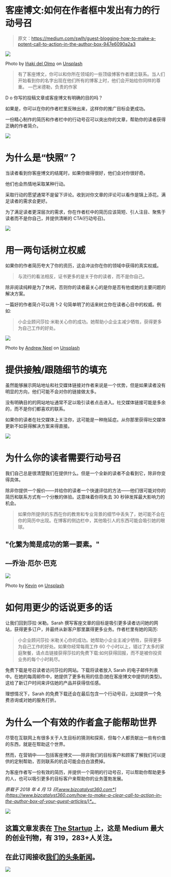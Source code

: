 # 客座博文:如何在作者框中发出有力的行动号召

> 原文：<https://medium.com/swlh/guest-blogging-how-to-make-a-potent-call-to-action-in-the-author-box-947e6090a2a3>

![](img/e79ae3fd1af8cd677792638afac41135.png)

Photo by [Iñaki del Olmo](https://unsplash.com/photos/usBtx_aYs8Q?utm_source=unsplash&utm_medium=referral&utm_content=creditCopyText) on [Unsplash](https://unsplash.com/?utm_source=unsplash&utm_medium=referral&utm_content=creditCopyText)

> 有了客座博文，你可以和你所在领域的一些顶级博客作者建立联系。当人们开始看到你的名字出现在他们所有的博客上时，他们会开始给你同样的尊重。
> —巴米德勒，负责的作家

D o 你写的投稿文章或客座博文有明确的目的吗？

如果是，你可以在你的作者栏里反映出来，这样你的推广目标会更成功。

一份精心制作的简历和作者栏中的行动号召可以突出你的文章，帮助你的读者获得正确的作者简介。

![](img/27c0131750e8d95cee3179615b5db21d.png)

# 为什么是“快照”？

当读者看到你客座博文的结尾时，如果你做得很好，他们会对你很好奇。

他们也会热情地采取某种行动。

采取行动的愿望通常不是留下评论。收到对你文章的评论可以看作是锦上添花。满足读者的需求会更好。

为了满足读者更深层次的需求，你在作者栏中的简历应该简短、引人注目、聚焦于读者而不是你自己，并提供清晰的 CTA(行动号召)。

![](img/2310615cdedea0d90a0141cdd057e744.png)

# **用一两句话树立权威**

如果你的作者简历夸大了你的资历，这会冲淡你在你的领域中获得的真实权威。

> 与流行的看法相反，证书更多的是关于你的读者，而不是你自己。

除非阅读纯粹是为了休闲，否则你的读者最关心的是你是否有他或她的主要问题的解决方案。

一篇好的作者简介可以用 1-2 句简单明了的话来树立你在读者心目中的权威。例如:

> 小企业顾问莎拉·米勒关心你的成功。她帮助小企业主减少牺牲，获得更多为自己工作的好处。

![](img/202033a54c6437ce8a4422fa018100cb.png)

Photo by [Andrew Neel](https://unsplash.com/photos/QLqNalPe0RA?utm_source=unsplash&utm_medium=referral&utm_content=creditCopyText) on [Unsplash](https://unsplash.com/?utm_source=unsplash&utm_medium=referral&utm_content=creditCopyText)

# **提供接触/跟随细节的填充**

虽然能够展示网站地址和社交媒体链接对作者来说是一个优势，但是如果读者没有明显的方向，他们可能不会对你的链接做太多。

没有明确目的的网站地址通常不足以吸引读者点击进入。社交媒体链接可能是多余的，而不是你们都喜欢的联系。

如果你的读者在社交媒体上关注你，这可能是一种拖延症。从你那里获得社交媒体更新不如获得解决方案来得直接。

![](img/2310615cdedea0d90a0141cdd057e744.png)

# **为什么你的读者需要行动号召**

我们自己总是很清楚我们在提供什么。但是一个全新的读者不会看到它，除非你变得具体。

除非你提供一个报价——并给你的读者一个快速评估的方法——他们很可能对你的简历和联系方式有一个分散的体验。这意味着你将失去 30 秒钟发挥最大影响力的机会。

> 如果你所提供的东西在你的教育和专业背景的细节中丢失了，她可能不会在你的简历中出现。在博客的侧边栏中，其他吸引人的东西可能会吸引她的眼球。

## "化繁为简是成功的第一要素。"

## —乔治·厄尔·巴克

![](img/b0d049bf432fed44da9173aaf9349212.png)

Photo by [Kevin](https://unsplash.com/photos/aiyBwbrWWlo?utm_source=unsplash&utm_medium=referral&utm_content=creditCopyText) on [Unsplash](https://unsplash.com/?utm_source=unsplash&utm_medium=referral&utm_content=creditCopyText)

# **如何用更少的话说更多的话**

让我们回到莎拉·米勒。Sarah 撰写客座文章的目标是吸引更多读者访问她的网站，获得更多订户，并最终从新客户那里赢得更多业务。作者栏里有她的简历:

> 小企业顾问莎拉·米勒关心你的成功。她帮助小企业主减少牺牲，获得更多为自己工作的好处。如果你经常每周工作 60 个小时以上，错过了太多的家庭聚餐，请点击链接获得莎拉的免费下载:如何获得回报，而不是被你投资业务的每个小时耗尽。

免费下载是号召读者访问莎拉的网站。下载将读者放入 Sarah 的电子邮件列表中。在她的每周邮件中，她提供了更多有用的信息(她在客座博文中提供的类型)。这给了新订户时间来评估她的产品并获得信任感。

理想情况下，Sarah 的免费下载还会在最后包含一个行动号召，比如提供一个免费咨询或对她的服务打折。

# **为什么一个有效的作者盒子能帮助世界**

尽管在互联网上有很多关于人生目标的猜测和探索，但每个人都贡献出一些有价值的东西，就是在帮助这个世界。

然而，在营销中——包括客座博文——除非我们的目标客户和顾客了解我们可以提供的定制帮助，否则联系的机会可能会白白浪费掉。

为客座作者写一份有效的简历，并提供一个简明的行动号召，可以帮助你帮助更多的人，也可以吸引更多的目标客户来帮助你的业务蓬勃发展。

*原载于 2018 年 4 月 13 日*[*www.bizcatalyst360.com*](https://www.bizcatalyst360.com/how-to-make-a-clear-call-to-action-in-the-author-box-of-your-guest-articles/)*。*

[![](img/308a8d84fb9b2fab43d66c117fcc4bb4.png)](https://medium.com/swlh)

## 这篇文章发表在 [The Startup](https://medium.com/swlh) 上，这是 Medium 最大的创业刊物，有 319，283+人关注。

## 在此订阅接收[我们的头条新闻](http://growthsupply.com/the-startup-newsletter/)。

[![](img/b0164736ea17a63403e660de5dedf91a.png)](https://medium.com/swlh)